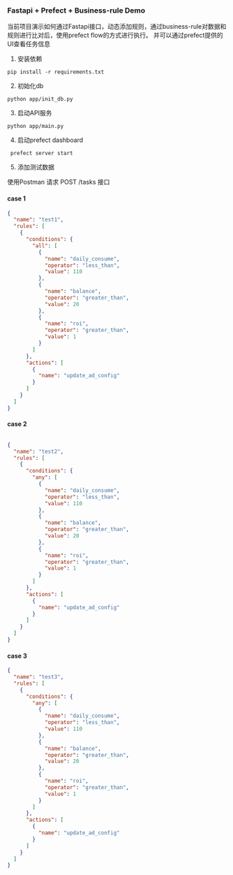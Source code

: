 ### Fastapi + Prefect + Business-rule Demo

当前项目演示如何通过Fastapi接口，动态添加规则，通过business-rule对数据和规则进行比对后，使用prefect flow的方式进行执行。
并可以通过prefect提供的UI查看任务信息 
1. 安装依赖
```shell
pip install -r requirements.txt
```

2. 初始化db

```shell
python app/init_db.py
```

3. 启动API服务

```shell
python app/main.py
```

4. 启动prefect dashboard

```shell
 prefect server start
```

5. 添加测试数据

使用Postman 请求
POST /tasks 接口

#### case 1
```json
{
  "name": "test1",
  "rules": [
    {
      "conditions": {
        "all": [
          {
            "name": "daily_consume",
            "operator": "less_than",
            "value": 110
          },
          {
            "name": "balance",
            "operator": "greater_than",
            "value": 20
          },
          {
            "name": "roi",
            "operator": "greater_than",
            "value": 1
          }
        ]
      },
      "actions": [
        {
          "name": "update_ad_config"
        }
      ]
    }
  ]
}

```
#### case 2

```json

{
  "name": "test2",
  "rules": [
    {
      "conditions": {
        "any": [
          {
            "name": "daily_consume",
            "operator": "less_than",
            "value": 110
          },
          {
            "name": "balance",
            "operator": "greater_than",
            "value": 20
          },
          {
            "name": "roi",
            "operator": "greater_than",
            "value": 1
          }
        ]
      },
      "actions": [
        {
          "name": "update_ad_config"
        }
      ]
    }
  ]
}


```
#### case 3

```json
{
  "name": "test3",
  "rules": [
    {
      "conditions": {
        "any": [
          {
            "name": "daily_consume",
            "operator": "less_than",
            "value": 110
          },
          {
            "name": "balance",
            "operator": "greater_than",
            "value": 20
          },
          {
            "name": "roi",
            "operator": "greater_than",
            "value": 1
          }
        ]
      },
      "actions": [
        {
          "name": "update_ad_config"
        }
      ]
    }
  ]
}

```